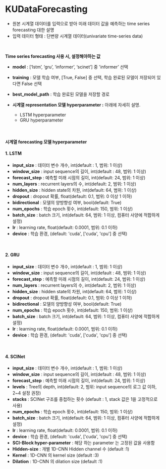 # KUDataForecasting
- 원본 시계열 데이터를 입력으로 받아 미래 데이터 값을 예측하는 time series forecasting 대한 설명
- 입력 데이터 형태 : 단변량 시계열 데이터(univariate time-series data)
<br>

**Time series forecasting 사용 시, 설정해야하는 값**
* **model** : [‘lstm’, ‘gru’, ‘informer’, ‘scinet’] 중 'informer’ 선택
* **training** : 모델 학습 여부, [True, False] 중 선택, 학습 완료된 모델이 저장되어 있다면 False 선택
* **best_model_path** : 학습 완료된 모델을 저장할 경로

* **시계열 representation 모델 hyperparameter :** 아래에 자세히 설명.
  * LSTM hyperparameter 
  * GRU hyperparameter 

<br>

#### 시계열 forecasting 모델 hyperparameter <br>

#### 1. LSTM
- **input_size** : 데이터 변수 개수, int(default : 1, 범위: 1 이상)
- **window_size** : input sequence의 길이, int(default : 48, 범위: 1 이상)
- **forecast_step** : 예측할 미래 시점의 길이, int(default: 24, 범위: 1 이상)
- **num_layers** : recurrent layers의 수, int(default: 2, 범위: 1 이상)
- **hidden_size** : hidden state의 차원, int(default: 64, 범위: 1 이상)
- **dropout** : dropout 확률, float(default: 0.1, 범위: 0 이상 1 이하)
- **bidirectional** : 모델의 양방향성 여부, bool(default: True)
- **num_epochs** : 학습 epoch 횟수, int(default: 150, 범위: 1 이상)
- **batch_size** : batch 크기, int(default: 64, 범위: 1 이상, 컴퓨터 사양에 적합하게 설정)
- **lr** : learning rate, float(default: 0.0001, 범위: 0.1 이하)
- **device** : 학습 환경, (default: 'cuda', ['cuda', 'cpu'] 중 선택)

<br>

#### 2. GRU
- **input_size** : 데이터 변수 개수, int(default : 1, 범위: 1 이상)
- **window_size** : input sequence의 길이, int(default : 48, 범위: 1 이상)
- **forecast_step** : 예측할 미래 시점의 길이, int(default: 24, 범위: 1 이상)
- **num_layers** : recurrent layers의 수, int(default: 2, 범위: 1 이상)
- **hidden_size** : hidden state의 차원, int(default: 64, 범위: 1 이상)
- **dropout** : dropout 확률, float(default: 0.1, 범위: 0 이상 1 이하)
- **bidirectional** : 모델의 양방향성 여부, bool(default: True)
- **num_epochs** : 학습 epoch 횟수, int(default: 150, 범위: 1 이상)
- **batch_size** : batch 크기, int(default: 64, 범위: 1 이상, 컴퓨터 사양에 적합하게 설정)
- **lr** : learning rate, float(default: 0.0001, 범위: 0.1 이하)
- **device** : 학습 환경, (default: 'cuda', ['cuda', 'cpu'] 중 선택)
<br>

#### 4. SCINet
- **input_size** : 데이터 변수 개수, int(default : 1, 범위: 1 이상)
- **window_size** : input sequence의 길이, int(default : 48, 범위: 1 이상)
- **forecast_step** : 예측할 미래 시점의 길이, int(default: 24, 범위: 1 이상)
- **levels** : Tree의 depth, int(default: 2, 범위: input sequence의 로그 값 이하, 2~4 설정 권장)
- **stacks** : SCINet 구조를 중첩하는 횟수 (default : 1, stack 값은 1을 고정적으로 사용)
- **num_epochs** : 학습 epoch 횟수, int(default: 150, 범위: 1 이상)
- **batch_size** : batch 크기, int(default: 64, 범위: 1 이상, 컴퓨터 사양에 적합하게 설정)
- **lr** : learning rate, float(default: 0.0001, 범위: 0.1 이하)
- **device** : 학습 환경, (default: 'cuda', ['cuda', 'cpu'] 중 선택)
- **SCI-Block hyper-parameter** : 해당 하는 parameter 는 고정된 값을 사용함 
- **Hidden-size** : 개별 1D-CNN Hidden channel 수 (default :1)
- **Kernel** : 1D-CNN 의 kernel size (default :3)
- **Dilation** : 1D-CNN 의 dilation size (default :1)
